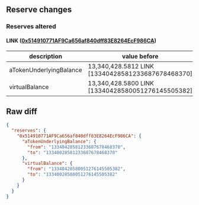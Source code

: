 ## Reserve changes

### Reserves altered

#### LINK ([0x514910771AF9Ca656af840dff83E8264EcF986CA](https://etherscan.io/address/0x514910771AF9Ca656af840dff83E8264EcF986CA))

| description | value before | value after |
| --- | --- | --- |
| aTokenUnderlyingBalance | 13,340,428.5812 LINK [13340428581233687678468370] | 13,340,028.5812 LINK [13340028581233687678468370] |
| virtualBalance | 13,340,428.5800 LINK [13340428580051276145505382] | 13,340,028.5800 LINK [13340028580051276145505382] |


## Raw diff

```json
{
  "reserves": {
    "0x514910771AF9Ca656af840dff83E8264EcF986CA": {
      "aTokenUnderlyingBalance": {
        "from": "13340428581233687678468370",
        "to": "13340028581233687678468370"
      },
      "virtualBalance": {
        "from": "13340428580051276145505382",
        "to": "13340028580051276145505382"
      }
    }
  }
}
```